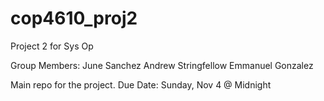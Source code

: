 # cop4610_proj2

Project 2 for Sys Op

Group Members:
June Sanchez
Andrew Stringfellow
Emmanuel Gonzalez

Main repo for the project.  Due Date: Sunday, Nov 4 @ Midnight
